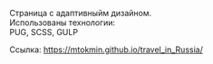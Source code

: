 Страница с адаптивныйм дизайном.  
Использованы технологии:  
PUG, SCSS, GULP  
  
Ссылка: https://mtokmin.github.io/travel_in_Russia/
